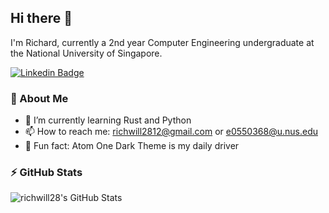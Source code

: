 ## Hi there 👋

I'm Richard, currently a 2nd year Computer Engineering undergraduate at the National University of Singapore.

[![Linkedin Badge](https://img.shields.io/badge/LinkedIn-0077B5?style=for-the-badge&logo=linkedin&logoColor=white)](https://www.linkedin.com/in/richard-willie/)

### 🚀 About Me

- 🌱 I’m currently learning Rust and Python
- 📫 How to reach me: [richwill2812@gmail.com](mailto:richwill2812@gmail.com) or [e0550368@u.nus.edu](e0550368@u.nus.edu)
- 🌈 Fun fact: Atom One Dark Theme is my daily driver

### ⚡ GitHub Stats

<img alt="richwill28's GitHub Stats" src="https://github-readme-stats-richwill28.vercel.app/api?username=richwill28&show_icons=true&theme=nightowl" />

